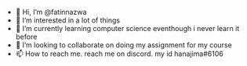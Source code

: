 - 👋 Hi, I’m @fatinnazwa
- 👀 I’m interested in a lot of things
- 🌱 I’m currently learning computer science eventhough i never learn it before
- 💞️ I’m looking to collaborate on doing my assignment for my course
- 📫 How to reach me. reach me on discord. my id hanajima#6106

<!---
fatinnazwa/fatinnazwa is a ✨ special ✨ repository because its `README.md` (this file) appears on your GitHub profile.
You can click the Preview link to take a look at your changes.
--->
